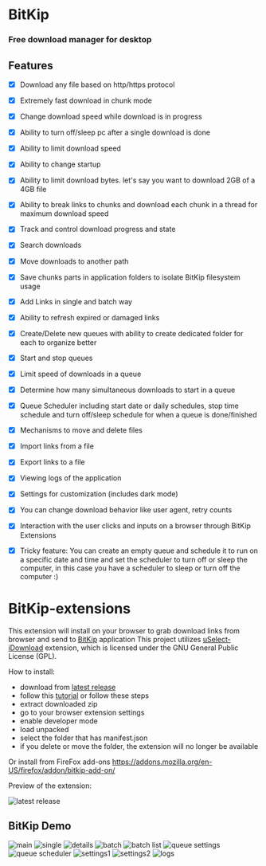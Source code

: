 # BitKip
### Free download manager for desktop 

## Features

- [x] Download any file based on http/https protocol
- [x] Extremely fast download in chunk mode
- [x] Change download speed while download is in progress
- [x] Ability to turn off/sleep pc after a single download is done
- [x] Ability to limit download speed
- [x] Ability to change startup
- [x] Ability to limit download bytes. let's say you want to download 2GB of a 4GB file
- [x] Ability to break links to chunks and download each chunk in a thread for maximum download speed
- [x] Track and control download progress and state
- [x] Search downloads
- [x] Move downloads to another path 
- [x] Save chunks parts in application folders to isolate BitKip filesystem usage
- [x] Add Links in single and batch way
- [x] Ability to refresh expired or damaged links
- [x] Create/Delete new queues with ability to create dedicated folder for each to organize better
- [x] Start and stop queues
- [x] Limit speed of downloads in a queue
- [x] Determine how many simultaneous downloads to start in a queue
- [x] Queue Scheduler including start date or daily schedules, stop time schedule and turn off/sleep schedule for when a queue is done/finished
- [x] Mechanisms to move and delete files 
- [x] Import links from a file
- [x] Export links to a file
- [x] Viewing logs of the application
- [x] Settings for customization (includes dark mode)
- [x] You can change download behavior like user agent, retry counts
- [x] Interaction with the user clicks and inputs on a browser through BitKip Extensions
- [x] Tricky feature: You can create an empty queue and schedule it to run on a specific date and time and set the scheduler to turn off or sleep the computer, in this case you have a scheduler to sleep or turn off the computer :)


# BitKip-extensions

This extension will install on your browser to grab download links from browser and send to [BitKip](https://github.com/BeanVortex/BitKip) application
This project utilizes [uSelect-iDownload](https://github.com/lasagnacode/uselect-idownload) extension, which is licensed under the GNU General Public License (GPL).

How to install:
- download from [latest release](https://github.com/BeanVortex/BitKip/releases/latest)
- follow this [tutorial](https://www.youtube.com/watch?v=nssgVVxmswc) or follow these steps
- extract downloaded zip
- go to your browser extension settings
- enable developer mode
- load unpacked
- select the folder that has manifest.json
- if you delete or move the folder, the extension will no longer be available

Or install from FireFox add-ons
https://addons.mozilla.org/en-US/firefox/addon/bitkip-add-on/

Preview of the extension:

![latest release](./readme-img/extension.gif)


## BitKip Demo

![main](./readme-img/main.png)
![single](./readme-img/single.png)
![details](./readme-img/details.png)
![batch](./readme-img/batch.png)
![batch list](./readme-img/batch-list.png)
![queue settings](./readme-img/queue-settings.png)
![queue scheduler](./readme-img/queue-scheduler.png)
![settings1](./readme-img/settings-1.png)
![settings2](./readme-img/settings-2.png)
![logs](./readme-img/logs.png)


